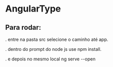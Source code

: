 # AngularType

## Para rodar:

. entre na pasta src selecione o caminho até app.

. dentro do prompt do node js use npm install.

. e depois no mesmo local ng serve --open
